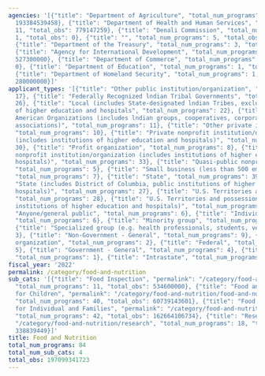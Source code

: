 ```yaml
---
agencies: '[{"title": "Department of Agriculture", "total_num_programs": 58, "total_obs":
  193384539458}, {"title": "Department of Health and Human Services", "total_num_programs":
  11, "total_obs": 779147259}, {"title": "Denali Commission", "total_num_programs":
  1, "total_obs": 0}, {"title": "", "total_num_programs": 5, "total_obs": 83653697},
  {"title": "Department of the Treasury", "total_num_programs": 3, "total_obs": 2039866309},
  {"title": "Agency for International Development", "total_num_programs": 3, "total_obs":
  527300000}, {"title": "Department of Commerce", "total_num_programs": 1, "total_obs":
  0}, {"title": "Department of Education", "total_num_programs": 1, "total_obs": 4835000},
  {"title": "Department of Homeland Security", "total_num_programs": 1, "total_obs":
  280000000}]'
applicant_types: '[{"title": "Other public institution/organization", "total_num_programs":
  17}, {"title": "Federally Recognized lndian Tribal Governments", "total_num_programs":
  26}, {"title": "Local (includes State-designated lndian Tribes, excludes institutions
  of higher education and hospitals", "total_num_programs": 22}, {"title": "Native
  American Organizations (includes lndian groups, cooperatives, corporations, partnerships,
  associations)", "total_num_programs": 11}, {"title": "Other private institutions/organizations",
  "total_num_programs": 10}, {"title": "Private nonprofit institution/organization
  (includes institutions of higher education and hospitals)", "total_num_programs":
  30}, {"title": "Profit organization", "total_num_programs": 8}, {"title": "Public
  nonprofit institution/organization (includes institutions of higher education and
  hospitals)", "total_num_programs": 33}, {"title": "Quasi-public nonprofit institution/organization",
  "total_num_programs": 5}, {"title": "Small business (less than 500 employees)",
  "total_num_programs": 7}, {"title": "State", "total_num_programs": 39}, {"title":
  "State (includes District of Columbia, public institutions of higher education and
  hospitals)", "total_num_programs": 27}, {"title": "U.S. Territories and possessions",
  "total_num_programs": 28}, {"title": "U.S. Territories and possessions (includes
  institutions of higher education and hospitals)", "total_num_programs": 24}, {"title":
  "Anyone/general public", "total_num_programs": 6}, {"title": "Individual/Family",
  "total_num_programs": 6}, {"title": "Minority group", "total_num_programs": 4},
  {"title": "Specialized group (e.g. health professionals, students, veterans)", "total_num_programs":
  3}, {"title": "Non-Government - General", "total_num_programs": 9}, {"title": "Sponsored
  organization", "total_num_programs": 2}, {"title": "Federal", "total_num_programs":
  5}, {"title": "Government - General", "total_num_programs": 4}, {"title": "Interstate",
  "total_num_programs": 1}, {"title": "Intrastate", "total_num_programs": 1}]'
fiscal_year: '2022'
permalink: /category/food-and-nutrition
sub_cats: '[{"title": "Food Inspection", "permalink": "/category/food-and-nutrition/food-inspection",
  "total_num_programs": 11, "total_obs": 534600000}, {"title": "Food and Nutrition
  for Children", "permalink": "/category/food-and-nutrition/food-and-nutrition-for-children",
  "total_num_programs": 40, "total_obs": 60739143601}, {"title": "Food and Nutrition
  for Individual and Families", "permalink": "/category/food-and-nutrition/food-and-nutrition-for-individual-and-families",
  "total_num_programs": 42, "total_obs": 162664106734}, {"title": "Research", "permalink":
  "/category/food-and-nutrition/research", "total_num_programs": 18, "total_obs":
  338839449}]'
title: Food and Nutrition
total_num_programs: 84
total_num_sub_cats: 4
total_obs: 197099341723
---
```


